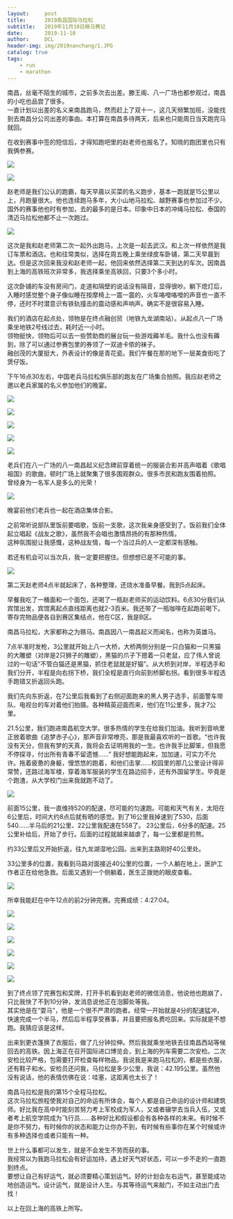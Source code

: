 ```yaml
---
layout:     post
title:      2019南昌国际马拉松
subtitle:   2019年11月10日赣马赛记
date:       2019-11-10
author:     DCL
header-img: img/2019nanchang/1.JPG
catalog: true
tags:
    - run
    - marathon
---
```

南昌，丝毫不陌生的城市，之前多次去出差。滕王阁、八一广场也都参观过，南昌的小吃也品尝了很多。  
一直计划以出差的名义来南昌跑马，然而赶上了双十一，这几天频繁加班，没能找到去南昌分公司出差的事由。本打算在南昌多待两天，后来也只能周日当天跑完马就回。  

在收到赛事中签的短信后，才得知跑吧里的赵老师也报名了。知晓的跑团里也只有我俩参赛。  

![](http://daichunlei.com/img/2019nanchang/16.JPG)

![](http://daichunlei.com/img/2019nanchang/17.JPG)

赵老师是我们公认的跑霸，每天早晨以买菜的名义跑步，基本一跑就是15公里以上，月跑量很大。他也连续跑马多年，大小山地马拉松、越野赛事也参加过不少。国外的赛事他也时有参加，去的最多的是日本。印象中日本的冲绳马拉松、泰国的清迈马拉松他都不止一次跑过。  

![](http://daichunlei.com/img/2019nanchang/18.JPG)

这次是我和赵老师第二次一起外出跑马，上次是一起去武汉。和上次一样依然是我订车票和酒店。也和往常类似，选择在周五晚上乘坐绿皮车卧铺，第二天早晨到达。但是这次回来我没和赵老师一起，他回来依然选择第二天到达的车次。因南昌到上海的高铁班次非常多，我选择乘坐高铁回，只要3个多小时。  

这次卧铺的车没有房间门，走道和隔壁的说话没有隔音，显得很吵。躺下熄灯后，入睡时感觉整个身子像似睡在按摩椅上一震一震的，火车咯噔咯噔的声音也一直不停，还时不时潜意识有铁轨撞击的震动感和声响声。确实不是很容易入睡。

我们的酒店在起点处，领物是在终点融创贸（地铁九龙湖南站）。从起点八一广场乘坐地铁2号线过去，耗时近一小时。  
领物挺快，领物后可以去一些赞助商的展台玩一些游戏薅羊毛。我什么也没有薅到，除了可以通过参赛包里的券领了一双迪卡侬的袜子。  
融创茂的大厦挺大，外表设计的像是青花瓷。我们午餐在那的地下一层美食街吃了煲仔饭。  

下午16点30左右，中国老兵马拉松俱乐部的跑友在广场集合拍照。我应赵老师之邀以老兵家属的名义参加他们的晚宴。  

![](http://daichunlei.com/img/2019nanchang/3.JPG)

![](http://daichunlei.com/img/2019nanchang/4.JPG)

![](http://daichunlei.com/img/2019nanchang/5.JPG)

![](http://daichunlei.com/img/2019nanchang/6.JPG)

![](http://daichunlei.com/img/2019nanchang/7.JPG)

老兵们在八一广场的八一南昌起义纪念碑前穿着统一的服装合影并高声唱着《歌唱祖国》的歌曲，顿时广场上就聚集了很多围观群众。很多市民和跑友围着拍照。  
曾经身为一名军人是多么的光荣！

![](http://daichunlei.com/img/2019nanchang/8.JPG)

晚宴前他们老兵也一起在酒店集体合影。

之前常听说部队里饭前要唱歌，饭前一支歌，这次我亲身感受到了。饭前我们全体起立唱起《战友之歌》，虽然我不会唱也激情昂扬的有那种热情。  
这种氛围挺让我感慨，这种战友情，每一个当过兵的人一定都深有感触。

若还有机会可以当次兵，我一定要把握住。但想想已是不可能的事。

![](http://daichunlei.com/img/2019nanchang/2.JPG)

第二天赵老师4点半就起床了，各种整理，还烧水准备早餐。我到5点起床。

早餐我吃了一桶面和一个面包，还喝了一瓶赵老师买的运动饮料。6点30分我们从宾馆出发，宾馆离起点直线距离也就2-3百米。我还带了一瓶咖啡在起跑前喝下。寄存完物品便各自到赛区集结点，他在C区，我是B区。

南昌马拉松，大家都称之为赣马。南昌因八一南昌起义而闻名，也称为英雄马。

7点半准时发枪，3公里就开始上八一大桥，大桥两侧分别是一只白猫和一只黑猫的大雕塑（对岸是2只狮子的雕塑），黑猫的爪子下摁着一只老鼠，应了伟人曾说过的一句话“不管白猫还是黑猫，抓住老鼠就是好猫”。从大桥到对岸，半程选手和我们分开，半程是向右拐下桥，我们全程是直行向前到桥脚右拐。看到很多半程选手跑错又折返回头跑。  
  
我们先向东折返，在7公里后我看到了右侧迎面跑来的黑人男子选手，前面警车带队、电视台的车对着他们拍摄。各种精英迎面而来，他们在11公里多，我才7公里。    

21.5公里，我们跑进南昌航空大学。很多热情的学生在给我们加油。我听到音响里正放着歌曲《追梦赤子心》，那声音非常嘹亮，那是我最喜欢听的一首歌。“也许我没有天分，但我有梦的天真，我将会去证明用我的一生。也许我手比脚笨，但我愿不停探寻，付出所有青春不留遗憾……” 我好想能跑起来，加加速，可实力不允许。拖着疲惫的身躯，慢悠悠的跑着，和他们击掌……校园里的那几公里设计得非常赞，还路过海军楼，穿着海军服装的学生在路边招手，还有外国留学生。毕竟是个跑渣，从大学校门出来我就跑不动了。

![](http://daichunlei.com/img/2019nanchang/19.jpg)

前面15公里，我一直维持520的配速，尽可能的匀速跑。可能和天气有关，太阳在6公里后，时间大约8点后就有晒的感觉。到了16公里我掉速到了530，后面540……半马后的21公里、22公里我配速在558了。
23公里后，6分多的配速。25公里补给后，开始了步行。后面的过程就越来越虐了，每一公里都是煎熬。

约33公里后又开始折返，往九龙湖湿地公园。出来到主路刚好40公里处。

33公里多的位置，我看到马路对面接近40公里的位置，一个人躺在地上，医护工作者正在给他急救。后面又遇到一个侧躺着，医生正拨她的眼皮查看。

![](http://daichunlei.com/img/2019nanchang/9.jpg)

所幸我能赶在中午12点的前2分钟完赛。完赛成绩：4:27:04。

![](http://daichunlei.com/img/2019nanchang/10.JPG)

![](http://daichunlei.com/img/2019nanchang/11.JPG)

![](http://daichunlei.com/img/2019nanchang/12.JPG)

![](http://daichunlei.com/img/2019nanchang/13.JPG)

![](http://daichunlei.com/img/2019nanchang/14.JPG)

![](http://daichunlei.com/img/2019nanchang/15.JPG)

到了终点领了完赛包和奖牌，打开手机看到赵老师的微信消息，他说他也跑崩了，只比我快了不到10分钟，发消息说他正在泡脚处等我。  
其实他是在“耍马”，他是一个很不严肃的跑者。经常一开始就是4分的配速猛冲，快速完成一个半马，然后后半程享受赛事，并且要把报名费吃回来。实际就是不想跑。我猜应该是这样。

出来到更衣篷换了衣服后，做了几分钟拉伸。然后我就乘坐地铁去往南昌西站等候回去的高铁。因上海正在召开国际进口博览会，到上海的列车需要二次安检。二次安检比较严格，包需要打开检查每样物品。我说我是来跑马拉松的，都是些衣服，还有鞋子和水。安检员还问我，马拉松是多少公里，我说：42.195公里。虽然他没有说话，他的表情仿佛在说：哇塞，这距离也太长了！  

南昌马拉松是我的第15个全程马拉松。  
这次马拉松旅程使我对自己的命运有所体会，每个人都是自己命运的设计师和建筑师。好比我在高中时能刻苦努力考上军校成为军人，又或者辍学去当兵入伍，又或者考上航空学院成为飞行员……各种好比和假设都会有各种各样的未来。有时候不是你不努力，有时候你的状态和能力让你办不到，有时候有些事你在某个时候或许有多种选择也或者只能有一种。   
 
世上什么事都可以发生，就是不会发生不劳而获的事。  
我经常以为我跑马拉松会有好运加持，遇上好天气好状态，可以一步不走的一直跑到终点。  
要想让自己有好运气，就必须要精心策划运气。好的计划会左右运气，甚至能成功地创造运气。设计运气，就是设计人生。与其等待运气来敲门，不如主动出门去找！

以上在回上海的高铁上所写。






